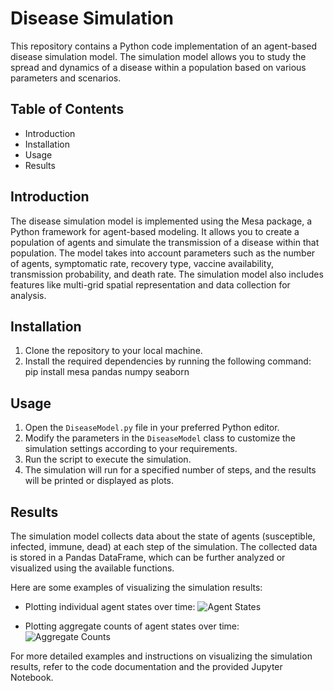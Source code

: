 # Disease Simulation

This repository contains a Python code implementation of an agent-based disease simulation model. The simulation model allows you to study the spread and dynamics of a disease within a population based on various parameters and scenarios.

## Table of Contents
- Introduction
- Installation
- Usage
- Results

## Introduction
The disease simulation model is implemented using the Mesa package, a Python framework for agent-based modeling. It allows you to create a population of agents and simulate the transmission of a disease within that population. The model takes into account parameters such as the number of agents, symptomatic rate, recovery type, vaccine availability, transmission probability, and death rate. The simulation model also includes features like multi-grid spatial representation and data collection for analysis.

## Installation
1. Clone the repository to your local machine.
2. Install the required dependencies by running the following command:
pip install mesa pandas numpy seaborn

 
## Usage
1. Open the `DiseaseModel.py` file in your preferred Python editor.
2. Modify the parameters in the `DiseaseModel` class to customize the simulation settings according to your requirements.
3. Run the script to execute the simulation.
4. The simulation will run for a specified number of steps, and the results will be printed or displayed as plots.

## Results
The simulation model collects data about the state of agents (susceptible, infected, immune, dead) at each step of the simulation. The collected data is stored in a Pandas DataFrame, which can be further analyzed or visualized using the available functions.

Here are some examples of visualizing the simulation results:

- Plotting individual agent states over time:
![Agent States](./screenshots/Screen%20Shot%202023-05-31%20at%206.04.08%20PM.png)

- Plotting aggregate counts of agent states over time:
![Aggregate Counts](./screenshots/Screen%20Shot%202023-05-31%20at%206.05.27%20PM.png)

For more detailed examples and instructions on visualizing the simulation results, refer to the code documentation and the provided Jupyter Notebook.
